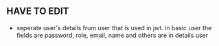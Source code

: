 ## HAVE TO EDIT

- seperate user's details frum user that is used in jwt. in basic user the fields are password, role, email, name and others are in details user
